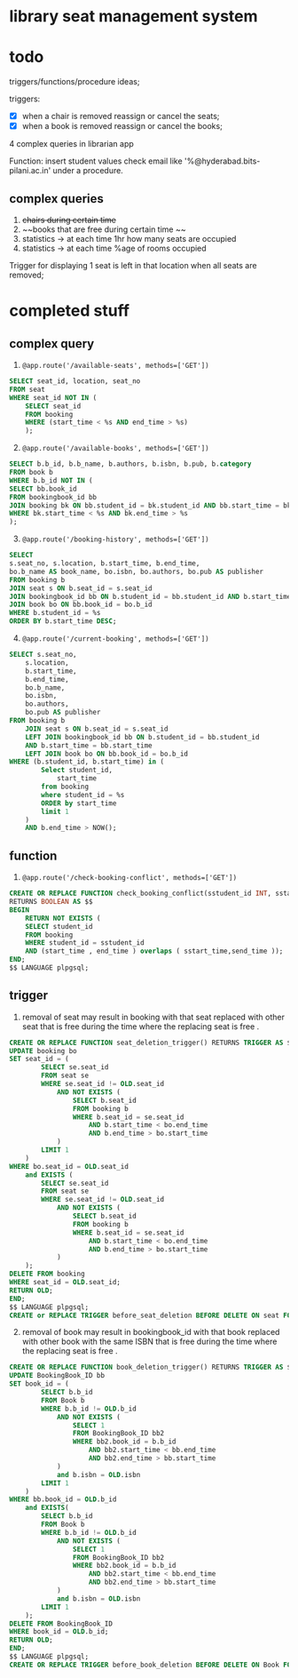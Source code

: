﻿# library seat management system

# todo

triggers/functions/procedure ideas;

triggers:

- [x] when a chair is removed reassign or cancel the seats;
- [x] when a book is removed reassign or cancel the books;

4 complex queries in librarian app

Function:
insert student values check email like '%@hyderabad.bits-pilani.ac.in' under a procedure.

## complex queries

1. ~~chairs during certain time~~
2. ~~books that are free during certain time ~~
3. statistics -> at each time 1hr how many seats are occupied
4. statistics -> at each time %age of rooms occupied

Trigger for displaying 1 seat is left in that location when all seats are removed;

# completed stuff

## complex query

1. `@app.route('/available-seats', methods=['GET'])`

```sql
SELECT seat_id, location, seat_no
FROM seat
WHERE seat_id NOT IN (
	SELECT seat_id
	FROM booking
	WHERE (start_time < %s AND end_time > %s)
	);
```

2. `@app.route('/available-books', methods=['GET'])`

```sql
SELECT b.b_id, b.b_name, b.authors, b.isbn, b.pub, b.category
FROM book b
WHERE b.b_id NOT IN (
SELECT bb.book_id
FROM bookingbook_id bb
JOIN booking bk ON bb.student_id = bk.student_id AND bb.start_time = bk.start_time
WHERE bk.start_time < %s AND bk.end_time > %s
);
```

3. `@app.route('/booking-history', methods=['GET'])`

```sql
SELECT
s.seat_no, s.location, b.start_time, b.end_time,
bo.b_name AS book_name, bo.isbn, bo.authors, bo.pub AS publisher
FROM booking b
JOIN seat s ON b.seat_id = s.seat_id
JOIN bookingbook_id bb ON b.student_id = bb.student_id AND b.start_time = bb.start_time
JOIN book bo ON bb.book_id = bo.b_id
WHERE b.student_id = %s
ORDER BY b.start_time DESC;
```

4.  `@app.route('/current-booking', methods=['GET'])`

```sql
SELECT s.seat_no,
    s.location,
    b.start_time,
    b.end_time,
    bo.b_name,
    bo.isbn,
    bo.authors,
    bo.pub AS publisher
FROM booking b
    JOIN seat s ON b.seat_id = s.seat_id
    LEFT JOIN bookingbook_id bb ON b.student_id = bb.student_id
    AND b.start_time = bb.start_time
    LEFT JOIN book bo ON bb.book_id = bo.b_id
WHERE (b.student_id, b.start_time) in (
        Select student_id,
            start_time
        from booking
        where student_id = %s
        ORDER by start_time
        limit 1
    )
    AND b.end_time > NOW();
```

## function

1. `@app.route('/check-booking-conflict', methods=['GET'])`

```sql
CREATE OR REPLACE FUNCTION check_booking_conflict(sstudent_id INT, sstart_time TIMESTAMP, send_time TIMESTAMP)
RETURNS BOOLEAN AS $$
BEGIN
	RETURN NOT EXISTS (
	SELECT student_id
	FROM booking
	WHERE student_id = sstudent_id
	AND (start_time , end_time ) overlaps ( sstart_time,send_time ));
END;
$$ LANGUAGE plpgsql;
```

## trigger

1. removal of seat may result in booking with that seat replaced with other seat that is free during the time where the replacing seat is free .

```sql
CREATE OR REPLACE FUNCTION seat_deletion_trigger() RETURNS TRIGGER AS $$ BEGIN
UPDATE booking bo
SET seat_id = (
        SELECT se.seat_id
        FROM seat se
        WHERE se.seat_id != OLD.seat_id
            AND NOT EXISTS (
                SELECT b.seat_id
                FROM booking b
                WHERE b.seat_id = se.seat_id
                    AND b.start_time < bo.end_time
                    AND b.end_time > bo.start_time
            )
        LIMIT 1
    )
WHERE bo.seat_id = OLD.seat_id
    and EXISTS (
        SELECT se.seat_id
        FROM seat se
        WHERE se.seat_id != OLD.seat_id
            AND NOT EXISTS (
                SELECT b.seat_id
                FROM booking b
                WHERE b.seat_id = se.seat_id
                    AND b.start_time < bo.end_time
                    AND b.end_time > bo.start_time
            )
    );
DELETE FROM booking
WHERE seat_id = OLD.seat_id;
RETURN OLD;
END;
$$ LANGUAGE plpgsql;
CREATE or REPLACE TRIGGER before_seat_deletion BEFORE DELETE ON seat FOR EACH ROW EXECUTE FUNCTION seat_deletion_trigger();
```

2. removal of book may result in bookingbook_id with that book replaced with other book with the same ISBN that is free during the time where the replacing seat is free .

```sql
CREATE OR REPLACE FUNCTION book_deletion_trigger() RETURNS TRIGGER AS $$ BEGIN
UPDATE BookingBook_ID bb
SET book_id = (
        SELECT b.b_id
        FROM Book b
        WHERE b.b_id != OLD.b_id
            AND NOT EXISTS (
                SELECT 1
                FROM BookingBook_ID bb2
                WHERE bb2.book_id = b.b_id
                    AND bb2.start_time < bb.end_time
                    AND bb2.end_time > bb.start_time
            )
            and b.isbn = OLD.isbn
        LIMIT 1
    )
WHERE bb.book_id = OLD.b_id
    and EXISTS(
        SELECT b.b_id
        FROM Book b
        WHERE b.b_id != OLD.b_id
            AND NOT EXISTS (
                SELECT 1
                FROM BookingBook_ID bb2
                WHERE bb2.book_id = b.b_id
                    AND bb2.start_time < bb.end_time
                    AND bb2.end_time > bb.start_time
            )
            and b.isbn = OLD.isbn
        LIMIT 1
    );
DELETE FROM BookingBook_ID
WHERE book_id = OLD.b_id;
RETURN OLD;
END;
$$ LANGUAGE plpgsql;
CREATE OR REPLACE TRIGGER before_book_deletion BEFORE DELETE ON Book FOR EACH ROW EXECUTE FUNCTION book_deletion_trigger();

```
